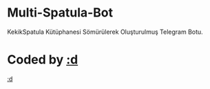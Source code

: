 # Multi-Spatula-Bot
KekikSpatula Kütüphanesi Sömürülerek Oluşturulmuş Telegram Botu. 

# Coded by [:d](https://t.me/mmagneto)
[:d](https://t.me/mmagneto)
